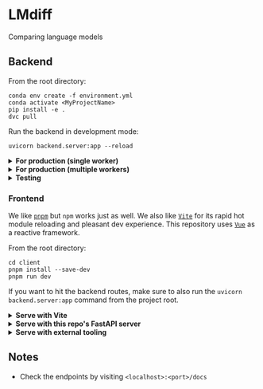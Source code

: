 # LMdiff

Comparing language models

## Backend
From the root directory:

```
conda env create -f environment.yml
conda activate <MyProjectName>
pip install -e .
dvc pull
```

Run the backend in development mode:

```
uvicorn backend.server:app --reload
```

<details>
<summary><b>For production (single worker)</b></summary>

```
uvicorn backend.server:app
```

</details>

<details>
<summary><b>For production (multiple workers)</b></summary>

```
gunicorn -w 4 -k uvicorn.workers.UvicornWorker backend.server:app
```

where `4` is the number of workers desired.
</details>

<details>
<summary><b>Testing</b></summary>

```
python -m pytest tests
```

All tests are stored in `tests`.

</details>

### Frontend

We like [`pnpm`](https://pnpm.io/installation) but `npm` works just as well. We also like [`Vite`](https://vitejs.dev/) for its rapid hot module reloading and pleasant dev experience. This repository uses [`Vue`](https://vuejs.org/) as a reactive framework.

From the root directory:

```
cd client
pnpm install --save-dev
pnpm run dev
```

If you want to hit the backend routes, make sure to also run the `uvicorn backend.server:app` command from the project root.

<details>
<summary><b>Serve with Vite</b></summary>

```
pnpm run serve
```

</details>

<details>
<summary><b>Serve with this repo's FastAPI server</b></summary>

```
pnpm run build:backend
```

All artifacts are stored in the `client/dist` directory with the appropriate basepath.
</details>

<details>
<summary><b>Serve with external tooling</b></summary>

```
pnpm run build
```

All artifacts are stored in the `client/dist` directory.
</details>

## Notes

- Check the endpoints by visiting `<localhost>:<port>/docs`